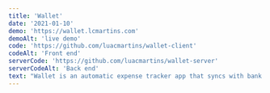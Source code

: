 ```yaml
---
title: 'Wallet'
date: '2021-01-10'
demo: 'https://wallet.lcmartins.com'
demoAlt: 'live demo'
code: 'https://github.com/luacmartins/wallet-client'
codeAlt: 'Front end'
serverCode: 'https://github.com/luacmartins/wallet-server'
serverCodeAlt: 'Back end'
text: "Wallet is an automatic expense tracker app that syncs with bank accounts. The front end is programed with React's <a class='link' href='https://nextjs.org/' target='__blank'>Next.js</a> framework, <a class='link' href='https://tailwindcss.com/' target='__blank'>TailwindCSS</a> for styles and <a class='link' href='https://recharts.org/' target='__blank'>Recharts</a> library to generate all charts. The back end is running on a Node/Express server and auth is done with JSON Webtokens. The app syncs with bank accounts using <a class='link' href='https://plaid.com/' target='__blank'>Plaid's API and webhooks</a> to keep all accounts and transactions up to date."
---
```


